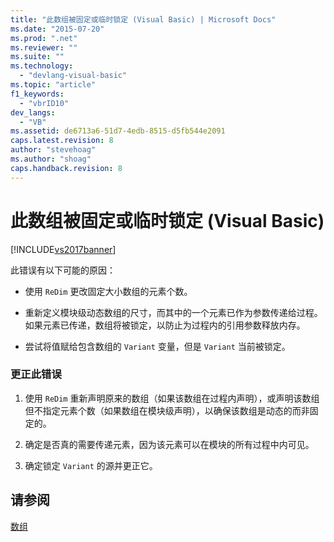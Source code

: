 ```yaml
---
title: "此数组被固定或临时锁定 (Visual Basic) | Microsoft Docs"
ms.date: "2015-07-20"
ms.prod: ".net"
ms.reviewer: ""
ms.suite: ""
ms.technology: 
  - "devlang-visual-basic"
ms.topic: "article"
f1_keywords: 
  - "vbrID10"
dev_langs: 
  - "VB"
ms.assetid: de6713a6-51d7-4edb-8515-d5fb544e2091
caps.latest.revision: 8
author: "stevehoag"
ms.author: "shoag"
caps.handback.revision: 8
---
```

# 此数组被固定或临时锁定 (Visual Basic)
[!INCLUDE[vs2017banner](../../../visual-basic/includes/vs2017banner.md)]

此错误有以下可能的原因：  
  
-   使用 `ReDim` 更改固定大小数组的元素个数。  
  
-   重新定义模块级动态数组的尺寸，而其中的一个元素已作为参数传递给过程。  如果元素已传递，数组将被锁定，以防止为过程内的引用参数释放内存。  
  
-   尝试将值赋给包含数组的 `Variant` 变量，但是 `Variant` 当前被锁定。  
  
### 更正此错误  
  
1.  使用 `ReDim` 重新声明原来的数组（如果该数组在过程内声明），或声明该数组但不指定元素个数（如果数组在模块级声明），以确保该数组是动态的而非固定的。  
  
2.  确定是否真的需要传递元素，因为该元素可以在模块的所有过程中内可见。  
  
3.  确定锁定 `Variant` 的源并更正它。  
  
## 请参阅  
 [数组](../../../visual-basic/programming-guide/language-features/arrays/index.md)